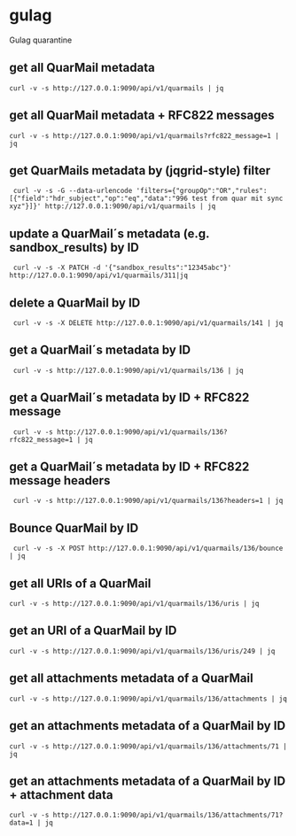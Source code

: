 # gulag
Gulag quarantine


## get all QuarMail metadata

```
curl -v -s http://127.0.0.1:9090/api/v1/quarmails | jq
```

## get all QuarMail metadata + RFC822 messages
```
curl -v -s http://127.0.0.1:9090/api/v1/quarmails?rfc822_message=1 | jq
```

## get QuarMails metadata by (jqgrid-style) filter
```
 curl -v -s -G --data-urlencode 'filters={"groupOp":"OR","rules":[{"field":"hdr_subject","op":"eq","data":"996 test from quar mit sync xyz"}]}' http://127.0.0.1:9090/api/v1/quarmails | jq
```

## update a QuarMail´s metadata (e.g. sandbox_results) by ID
```
 curl -v -s -X PATCH -d '{"sandbox_results":"12345abc"}' http://127.0.0.1:9090/api/v1/quarmails/311|jq
```

## delete a QuarMail by ID
```
 curl -v -s -X DELETE http://127.0.0.1:9090/api/v1/quarmails/141 | jq
```

## get a QuarMail´s metadata by ID
```
 curl -v -s http://127.0.0.1:9090/api/v1/quarmails/136 | jq
```

## get a QuarMail´s metadata by ID + RFC822 message
```
 curl -v -s http://127.0.0.1:9090/api/v1/quarmails/136?rfc822_message=1 | jq
```

## get a QuarMail´s metadata by ID + RFC822 message headers
```
 curl -v -s http://127.0.0.1:9090/api/v1/quarmails/136?headers=1 | jq
```

## Bounce QuarMail by ID
```
 curl -v -s -X POST http://127.0.0.1:9090/api/v1/quarmails/136/bounce | jq
```

## get all URIs of a QuarMail
```
curl -v -s http://127.0.0.1:9090/api/v1/quarmails/136/uris | jq
```

## get an URI of a QuarMail by ID
```
curl -v -s http://127.0.0.1:9090/api/v1/quarmails/136/uris/249 | jq
```

## get all attachments metadata of a QuarMail
```
curl -v -s http://127.0.0.1:9090/api/v1/quarmails/136/attachments | jq
```

## get an attachments metadata of a QuarMail by ID
```
curl -v -s http://127.0.0.1:9090/api/v1/quarmails/136/attachments/71 | jq
```

## get an attachments metadata of a QuarMail by ID + attachment data
```
curl -v -s http://127.0.0.1:9090/api/v1/quarmails/136/attachments/71?data=1 | jq
```
